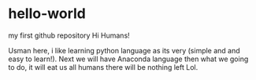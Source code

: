 # hello-world
my first github repository
Hi Humans!

Usman here, i like learning python language as its very (simple and and easy to learn!).
Next we will have Anaconda language then what we going to do, it will eat us all humans there will be nothing left Lol.
